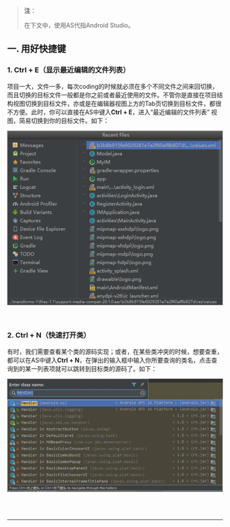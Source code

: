 > **注**：
>
> 在下文中，使用AS代指Android Studio。



## 一. 用好快捷键

### 1. Ctrl + E（显示最近编辑的文件列表） 

项目一大，文件一多，每次coding的时候就必须在多个不同文件之间来回切换，而且切换的目标文件一般都是你之前或者最近使用的文件。不管你是直接在项目结构视图切换到目标文件，亦或是在编辑器视图上方的Tab页切换到目标文件，都很不方便。此时，你可以直接在AS中键入**Ctrl + E**，进入“最近编辑的文件列表” 视图，简易切换到你的目标文件。如下：

![1.1](../Screenshots/Personal_Experience/1.1.png)



<br/>

### 2. Ctrl + N（快速打开类）

有时，我们需要查看某个类的源码实现；或者，在某些类冲突的时候，想要查重，都可以在AS中键入**Ctrl + N**，在弹出的输入框中输入你所要查询的类名，点击查询到的某一列表项就可以跳转到目标类的源码了。如下：

![1.2](../Screenshots/Personal_Experience/1.2.png)



<br/>





<br/>

***

